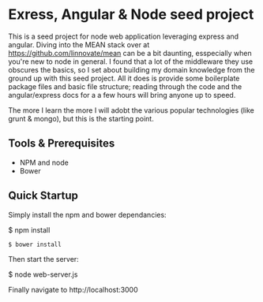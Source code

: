 # Exress, Angular & Node seed project

This is a seed project for node web application leveraging express and angular.  Diving into the MEAN stack over at 
https://github.com/linnovate/mean can be a bit daunting, esspecially when you're new to node in general.  I found that
a lot of the middleware they use obscures the basics, so I set about building my domain knowledge from the ground up
with this seed project.  All it does is provide some boilerplate package files and basic file structure; reading through 
the code and the angular/express docs for a a few hours will bring anyone up to speed.  

The more I learn the more I will adobt the various popular technologies (like grunt & mongo), but this is the starting point.

## Tools & Prerequisites
* NPM and node
* Bower

## Quick Startup
  Simply install the npm and bower dependancies:
  
  $ npm install
  ```
  $ bower install
  ```
  
  Then start the server:
  
  $ node web-server.js
  
  Finally navigate to http://localhost:3000 
